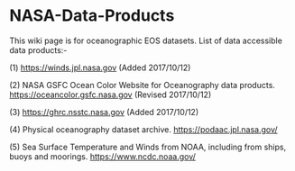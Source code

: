 # NASA-Data-Products
This wiki page is for oceanographic EOS datasets. List of data accessible data products:-

(1) https://winds.jpl.nasa.gov 
(Added 2017/10/12)

(2) NASA GSFC Ocean Color Website for Oceanography data products. 
https://oceancolor.gsfc.nasa.gov 
(Revised 2017/10/12)

(3) https://ghrc.nsstc.nasa.gov 
(Added 2017/10/12)

(4) Physical oceanography dataset archive. 
https://podaac.jpl.nasa.gov/

(5) Sea Surface Temperature and Winds from NOAA, including from ships, buoys and moorings.
https://www.ncdc.noaa.gov/



